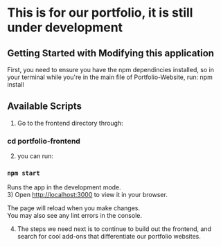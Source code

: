 # This is for our portfolio, it is still under development

## Getting Started with Modifying this application

First, you need to ensure you have the npm dependincies installed, so in your terminal while you're in the main file of Portfolio-Website, run:
  npm install

## Available Scripts

1) Go to the frontend directory through:
### cd portfolio-frontend

2) you can run:

### `npm start`

Runs the app in the development mode.\
3) Open [http://localhost:3000](http://localhost:3000) to view it in your browser.

The page will reload when you make changes.\
You may also see any lint errors in the console.

4) The steps we need next is to continue to build out the frontend, and search for cool add-ons that differentiate our portfolio websites.

